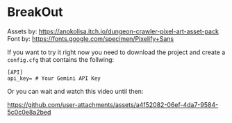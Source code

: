 # BreakOut
Assets by: https://anokolisa.itch.io/dungeon-crawler-pixel-art-asset-pack  
Font by: https://fonts.google.com/specimen/Pixelify+Sans

If you want to try it right now you need to download the project and create a ``config.cfg`` that contains the follwing:
```
[API]
api_key= # Your Gemini API Key
```

Or you can wait and watch this video until then:

https://github.com/user-attachments/assets/a4f52082-06ef-4da7-9584-5c0c0e8a2bed

